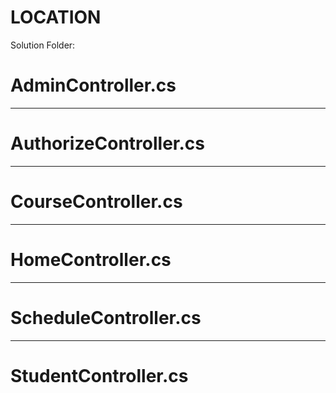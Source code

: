 LOCATION
========

Solution Folder: 


AdminController.cs
==================




------

AuthorizeController.cs
========================

------

CourseController.cs
===================


------

HomeController.cs
=================


------

ScheduleController.cs
=====================


------

StudentController.cs
====================